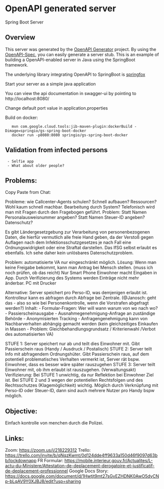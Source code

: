 # OpenAPI generated server

Spring Boot Server 


## Overview  
This server was generated by the [OpenAPI Generator](https://openapi-generator.tech) project.
By using the [OpenAPI-Spec](https://openapis.org), you can easily generate a server stub.
This is an example of building a OpenAPI-enabled server in Java using the SpringBoot framework.

The underlying library integrating OpenAPI to SpringBoot is [springfox](https://github.com/springfox/springfox)

Start your server as a simple java application

You can view the api documentation in swagger-ui by pointing to  
http://localhost:8080/

Change default port value in application.properties

Build on docker: 
    
       mvn com.google.cloud.tools:jib-maven-plugin:dockerBuild -Dimage=springio/gs-spring-boot-docker
       docker run -p8080:8080 springio/gs-spring-boot-docker

## Validation from infected persons
     - Selfie app
     - What about older people?



## Problems:

Copy Paste from Chat: 


Probleme: wie Callcenter-Agents schulen? Schnell aufbauen? Ressourcen?
    Wohl kaum schnell machbar.
    Bearbeitung durch System?
    Telefonisch wird man mit Fragen durch den Fragebogen geführt.
    Problem: Statt Namen Personalausweisnummer angeben? Statt Namen Steuer-ID angeben? Datenschutz? 

Es gibt Ländergesetzgebung zur Verarbeitung von personenbezogenen Daten, die hierfür vermutlich alle freie Hand geben, da der Verstoß gegen Auflagen nach dem Infektionsschutzgesetzes je nach Fall eine Ordnungswidrigkeit oder eine Straftat darstellen. Das IfSG selbst erlaubt es ebenfalls. Ich sehe daher kein unlösbares Datenschutzproblem.

Problem: automatisierte VA nur eingeschränkt möglich.
    Lösung: Wenn man keine Freigabe bekommt, kann man Antrag bei Mensch stellen. (muss ich noch prüfen, ob das reicht)
    Nur Smart Phone
    Einwohner macht Eingaben in App. Durch Verifizierung des Systems werden Einträge nicht mehr änderbar.
    PC mit Drucker


Alternative: Server speichert pro Perso-ID, was demjenigen erlaubt ist. Kontrolleur kann es abfragen durch Abfrage bei Zentrale. (@Janosch: geht das - also so wie bei Personenkontrolle, wenn die Vorstrafen abgefragt werden?)
Inhalt:
    - Formular-Fragen: Wer will wann warum von wo nach wo?
    - Passierscheinausgabe
    - Ausnahmegenehmigung-Anfrage an zuständige Behörde
    - Anonymisierten Tracking - Anfragengenehmigung kann von Nachbarverhalten abhängig gemacht werden (kein gleichzeitiges Einkaufen in Massen - Problem: Gleichbehandlungsgrundsatz / Kriterienwahl /Verbot des automatisierten VA)


STUFE 1: Server speichert nur ab und teilt dies Einwohner mit. Gibt Passierschein raus (Handy / Ausdruck / Postalisch)
STUFE 2: Server teilt Info mit abfragendem Ordnungshüter. Gibt Passierschein raus, auf dem potentiell problematisches Verhalten vermerkt ist, Server rät bspw. Einwohner, dass es besser wäre später rauszugehen
STUFE 3: Server teilt Einwohner mit, ob ihm erlaubt ist rauszugehen. (Verwaltungsakt)
Verifizierung:
Bei STUFE 1 unwichtig, da nur Reflektion bei Einwohner Ziel ist. Bei STUFE 2 und 3 wegen der potentiellen Rechtsfolgen und des Rechtsschutzes (Klagemöglichkeit) wichtig.
Möglich durch Verknüpfung mit Perso-ID oder Steuer-ID, dann sind auch mehrere Nutzer pro Handy bspw möglich.


## Objective:

Einfach kontrolle von menchen durch die Polizei. 


## Links:
Zoom: https://zoom.us/j/218229312
Trello: https://trello.com/invite/b/qNqzKwmt/0d124dde4ff9633a150d46f9097d63bb/lockdownapp
FR Formular: https://mobile.interieur.gouv.fr/Actualites/L-actu-du-Ministere/Attestation-de-deplacement-derogatoire-et-justificatif-de-deplacement-professionnel
Google Docs Story: https://docs.google.com/document/d/1Hwtjt9mt27sGvEZHDNK0AwO5dyCNp-bLqAV9Y0XJBJ8/edit?usp=sharing

